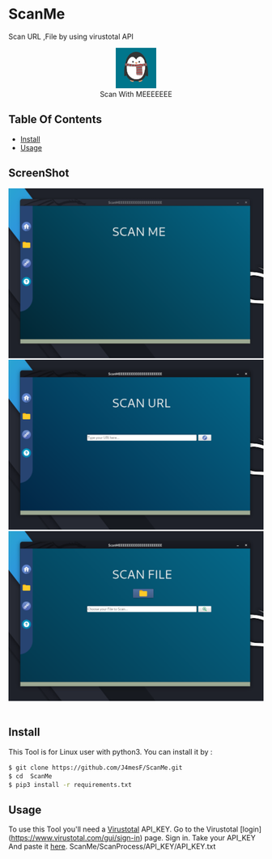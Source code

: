 # ScanMe
Scan URL ,File by using virustotal API

<p align="center">
<img width="80" src="https://github.com/J4mesF/ScanMe/blob/master/img/me.jpg" /><br>
Scan With MEEEEEEE
</p>

## Table Of Contents
- [Install](#install)
- [Usage](#usage)

## ScreenShot
<img src="https://raw.githubusercontent.com/J4mesF/ScanMe/master/img/1.png" /><br>
<img src="https://raw.githubusercontent.com/J4mesF/ScanMe/master/img/3.png" /><br>
<img src="https://raw.githubusercontent.com/J4mesF/ScanMe/master/img/2.png" /><br>
<br>

## Install
This Tool is for Linux user with python3.
You can install it by :
```bash
$ git clone https://github.com/J4mesF/ScanMe.git
$ cd  ScanMe
$ pip3 install -r requirements.txt 
```
## Usage
To use this Tool you'll need a [Virustotal](https://www.virustotal.com/gui/home) API_KEY.
Go to the Virustotal [login] (https://www.virustotal.com/gui/sign-in) page. 
Sign in.
Take your API_KEY 
And paste it [here](https://github.com/J4mesF/ScanMe/blob/master/ScanProcess/API_KEY/API_KEY.txt).  ScanMe/ScanProcess/API_KEY/API_KEY.txt 
